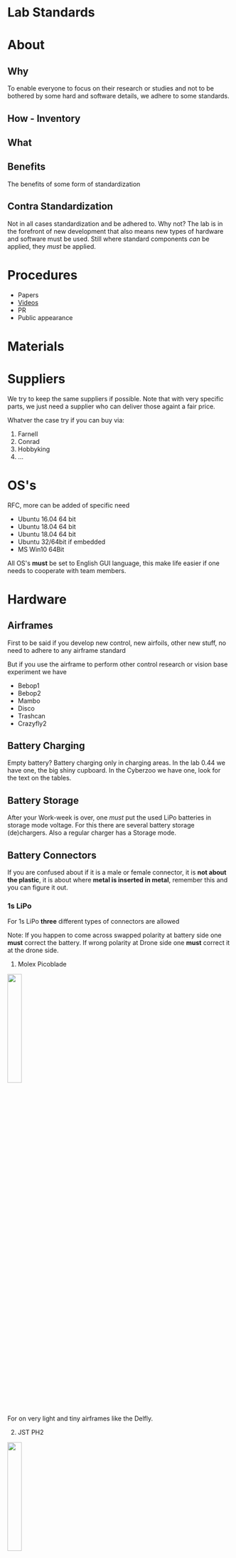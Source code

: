 # Lab Standards

# About

## Why

To enable everyone to focus on their research or studies and not to be bothered by some hard and software details, we adhere to some standards.

## How - Inventory

## What

## Benefits

The benefits of some form of standardization

## Contra Standardization

Not in all cases standardization and be adhered to. Why not? The lab is in the forefront of new development that also means new types of hardware and software must be used. Still where standard components *can* be applied, they *must* be applied.

# Procedures

* Papers
* [Videos](videos)
* PR
* Public appearance

# Materials

# Suppliers

We try to keep the same suppliers if possible. Note that with very specific parts, we just need a supplier who can deliver those againt a fair price.

Whatver the case try if you can buy via:

1. Farnell
2. Conrad
3. Hobbyking
4. ...

# OS's

RFC, more can be added of specific need

* Ubuntu 16.04 64 bit
* Ubuntu 18.04 64 bit
* Ubuntu 18.04 64 bit
* Ubuntu 32/64bit if embedded
* MS Win10 64Bit

All OS's **must** be set to English GUI language, this make life easier if one needs to cooperate with team members.

# Hardware

## Airframes

First to be said if you develop new control, new airfoils, other new stuff, no need to adhere to any airframe standard

But if you use the airframe to perform other control research or vision base experiment we have

* Bebop1
* Bebop2
* Mambo
* Disco
* Trashcan
* Crazyfly2

## Battery Charging

Empty battery? Battery charging only in charging areas. In the lab 0.44 we have one, the big shiny cupboard. In the Cyberzoo we have one, look for the text on the tables.

## Battery Storage

After your Work-week is over, one *must* put the used LiPo batteries in storage mode voltage. For this there are several battery storage (de)chargers. Also a regular charger has a Storage mode.

## Battery Connectors

If you are confused about if it is a male or female connector, it is **not about the plastic**, it is about where **metal is inserted in metal**, remember this and you can figure it out.

### 1s LiPo 

For 1s LiPo **three** different types of connectors are allowed

Note: If you happen to come across swapped polarity at battery side one **must** correct the battery. If wrong polarity at Drone side one **must** correct it at the drone side.

1) Molex Picoblade

<img src="../raw/master/photos/standards/connector_molex_1.25mm_2_pin_battery_side_female.jpg" width="25%"/>

For on very light and  tiny airframes like the Delfly.
 
2) JST PH2

<img src="../raw/master/photos/standards/connector_JST_PH2_2_pins_battery_side_female.jpg" width="25%"/>

On e.g. Eachine Trashcan airframe

3) JST DS 

<img src="../raw/master/photos/standards/connector_JST_DS_2.0mm_2_pins_battery_side_female_aka_LOSI.jpg" width="25%"/>

JST-DS 2.0MM 2-Pin Connector also known as a LOSI connector

On e.g. the Bitcraze Crazyflie airframe.
 
### 2s LiPo

<img src="../raw/master/photos/standards/connector_JST_RCY_2_pins_battery_side_female.jpg" width="25%"/>

Only one type is in use, if not change the connector to a JST RCY Connector

### 3s upto 6s LiPo

For 3s to 6s battery connectors: XT60. Note that in 10sec burst the XT60 holds 150A! and continuous 60A

<img src="../raw/master/photos/standards/connector_XT-60_battery_side_female.jpg" width="25%"/>

### 6s upto 12s LiPo

<img src="../raw/master/photos/standards/connector_XT-90_battery_side_female.jpg" width="25%"/>

For 6s upto 12s lipo battery connector use a: XT90

### Balancing connector

If there is a Balancing connector on your battery, it **must** be of the JST-XH type. If not change the balancing connector to JST-XH type.

<img src="../raw/master/photos/standards/connector_JST-XH_balancing_battery_side_female.jpg" width="25%"/>

# RX Receivers:

THe Lab has Standardized on FrSky RX or FrSky compatible RX

Which: R-XSR
Why: Good range, telemetry return option, open protocol, cheap, available, open software flash-able
How: Buy a bunch
What about ultra light airframes like the DelFly?: FrSky XM with CPPM or Sbus out these ones can replace the current deltang RX

All receivers must adhere to new EU rules LBT ETSI v1.8.1
ALL receivers in the lab should be FrSky or compatible, if not the AC should get another RX

# RX behaviour

# RX Output signal
## RX indication light colors

# RX FIRMWARE

If using an R-XSR the Firmware **MUST** be [v190311 EU LBT](https://github.com/tudelft/tx_configs/raw/master/taranis_x9dp_se/fs/FIRMWARE/R-XSR_LBT_190311.frk), reflash possible via STK module or via a Taranis X9D transmitter with specific flashing cable in the transport box.

# Data Transmission

## Wifi based small ESP8266(85) module [*MUST* use this firmware](https://github.com/paparazzi/esp8266_udp_firmware)

## Build in WiFi

## XBee Pro S1

<img src="../raw/master/photos/parts/tranceiver-xbee-pro-s1_01.jpg" width="25%"/>

[*MUST* use Firmware version 10EF - XBee 802.15.4](https://www.digi.com/products/embedded-systems/digi-xbee/digi-xbee-tools/xctu) 

## Herelink

<img src="../raw/master/photos/parts/tranceiver-herelink-onboard-module-01.jpg" width="25%"/>

[*MUST* use Firmware v0.2.2 or higher](https://github.com/CubePilot/cubepilot-docs/blob/master/herelink/firmware-releases.md)

## Si10xx
Modem Si10xx 868/900 based modems, So *not* the new RFD900_emp32
**Connector modem-side RP-SMA female** for signal out, meaning **antennas** must have a RP-SMA **Male**
[*MUST* use this Firmware](http://) 

## Telemetry FrSky

Whenever RX telemetry output is not needed, 99% of cases, it should be disabled in RC transceiver this to minimize telemetry over 2.4Ghz interference.

# OS's

## Ubuntu 16.04.x, 18.04.x, 20.04.x
In 64Bit, or if on 32Bitonly MCU, the 32bit variant

## Windows
Only Windows 10 64Bit, or a windows version that is supported by the TU IT department

# Markup: 

**Markdown**, Github extended syntax allowed.

# Autopilots

There are many...so our default RFC:

# Pixhawk Clones 2.4.8 - 
Why: Versatile, Well flexible, Available and cheap
# Pixhawk 4 - 
Why: Versatile, Well flexible, Available
# Pixracer v1.0 R14 and R15
Why: robust, versatile, available, cheap, hardfloat F4, SD card
# Lisa MXS: 
Why: Fits certain projects light small
# Parrot based boards ARDrone2, Bebop, Bebop2, Disco: 
Why: No need to build something, cheaply available
# Crazybee F4 Pro board v2.1 or higher
Why: complete, light, cheap, available, hardfloat F4. cc2500 chip usable for mesh networks

# Web technology: 
Lamp server

# CMS 
Wordpress, if need custom plug-in by student but made open to public

# Version control

* **Git** v2 or higher, and for old SVN repositories an Git SVN extensions can be used

# Basic Software 

Software used should have at least a Linux,optionally a Windows and OSX, version.
Exception are very specific programs for hardware, e,g. certain measuring equipment

* Visual Studio Code (WXL)
* KiCad  (WXL)
* FreeCad (WXL)
* Dia (WXL)
* Xflr (WXL)
* Inkscape (WXL)
* Gimp (WXL)
* LibreOffice (WXL)
* ? qelectrotech https://qelectrotech.org
* ? https://sourceforge.net/projects/tinycad/
* Motive v2.x (Optitrack)

One is free ofcourse use other software, only there is likely no one in the lab who can help you out if you have questions.

# Google services
Sadly not open, but access to all your data pragmatic for the time being

# Hardware PCB/schematic designs AP

* Current From EAGLE to KiCAD wherever feasible
In some scenarios Altium v19 may be used

# RC transmitters

* Taranis X9D [Firmware XJT EU LBT and OpenTX 2.3.1.x with fixed RSSI warning]()
* Taranis X-lite [Firmware XJT EU LBT and OpenTX 2.3.1.x with fixed RSSI warning]()
* SM600 Special Edition: PC USB "joystick type" RC transmitter SM600

End of life:

* Devo 10 : pull the last release from https://github.com/tudelft/tx_configs
* iRangeX 4in1 Multi-module in other TXs with MAVLab firmware to be found here:
* Hobbyking USB joystick
